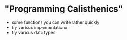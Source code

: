 # "Programming Calisthenics"
* some functions you can write rather quickly
* try various implementations
* try various data types

